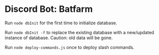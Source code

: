 # Discord Bot: Batfarm

Run `node dbInit` for the first time to initialize database.

Run `node dbInit -f` to replace the existing database with a new/updated instance of database. Caution: old data will be gone.

Run `node deploy-commands.js` once to deploy slash commands.
